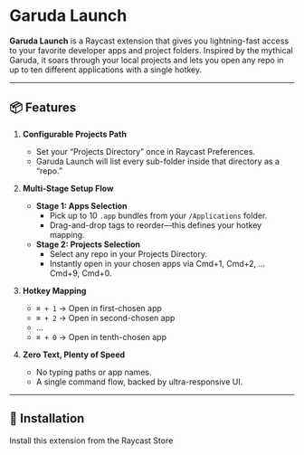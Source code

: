 # Garuda Launch

**Garuda Launch** is a Raycast extension that gives you lightning-fast access to your favorite developer apps and project folders. Inspired by the mythical Garuda, it soars through your local projects and lets you open any repo in up to ten different applications with a single hotkey.

---

## 📦 Features

1. **Configurable Projects Path**

   - Set your “Projects Directory” once in Raycast Preferences.
   - Garuda Launch will list every sub-folder inside that directory as a “repo.”

2. **Multi-Stage Setup Flow**

   - **Stage 1: Apps Selection**
     - Pick up to 10 `.app` bundles from your `/Applications` folder.
     - Drag-and-drop tags to reorder—this defines your hotkey mapping.
   - **Stage 2: Projects Selection**
     - Select any repo in your Projects Directory.
     - Instantly open in your chosen apps via Cmd+1, Cmd+2, … Cmd+9, Cmd+0.

3. **Hotkey Mapping**

   - `⌘ + 1` → Open in first-chosen app
   - `⌘ + 2` → Open in second-chosen app
   - …
   - `⌘ + 0` → Open in tenth-chosen app

4. **Zero Text, Plenty of Speed**
   - No typing paths or app names.
   - A single command flow, backed by ultra-responsive UI.

---

## 🚀 Installation

Install this extension from the Raycast Store
